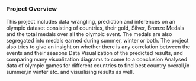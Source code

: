### Project Overview

This project includes data wrangling, prediction and inferences on an olympic dataset consisting of countries, their gold, Silver, Bronze Medals and the total medals over all the olympic event. The medals are also segregated into medals earned during summer, winter or both. The project also tries to give an insight on whether there is any correlation between the events and their seasons Data Visualization of the predicted results, and comparing many visualization diagrams to come to a conclusion
Analysed data of olympic games for different countries to find best country overall,in summer,in winter etc. and visualising results as well.



